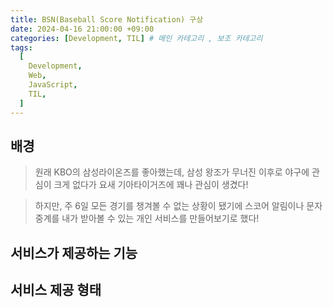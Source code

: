 ```yaml
---
title: BSN(Baseball Score Notification) 구상
date: 2024-04-16 21:00:00 +09:00
categories: [Development, TIL] # 메인 카테고리 , 보조 카테고리
tags:
  [
    Development,
    Web,
    JavaScript,
    TIL,
  ]
---
```


## 배경

> 원래 KBO의 삼성라이온즈를 좋아했는데, 삼성 왕조가 무너진 이후로 야구에 관심이 크게 없다가 요새 기아타이거즈에 꽤나 관심이 생겼다!

> 하지만, 주 6일 모든 경기를 챙겨볼 수 없는 상황이 됐기에 스코어 알림이나 문자중계를 내가 받아볼 수 있는 개인 서비스를 만들어보기로 했다!

## 서비스가 제공하는 기능



## 서비스 제공 형태


